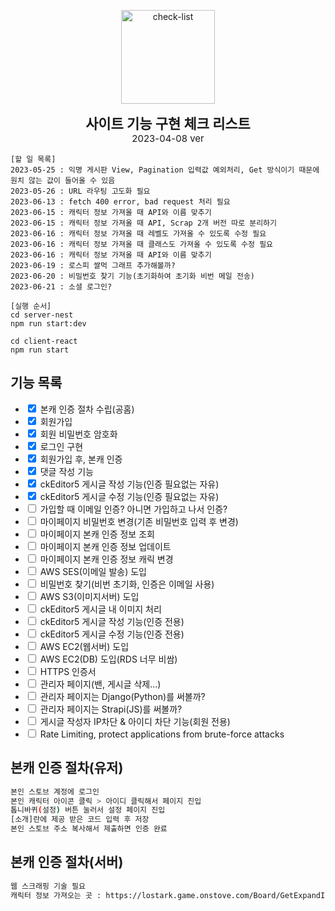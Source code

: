 <p align="center">
	<img src="https://cdn-icons-png.flaticon.com/512/1211/1211612.png" width="150" alt="check-list" />
</p>

<p align="center">
	<b style="font-size: 22px">사이트 기능 구현 체크 리스트</b>
	<br>
	<span style="font-size: 15px">2023-04-08 ver</span>
</p>

```
[할 일 목록]
2023-05-25 : 익명 게시판 View, Pagination 입력값 예외처리, Get 방식이기 때문에 원치 않는 값이 들어올 수 있음
2023-05-26 : URL 라우팅 고도화 필요
2023-06-13 : fetch 400 error, bad request 처리 필요
2023-06-15 : 캐릭터 정보 가져올 때 API와 이름 맞추기
2023-06-15 : 캐릭터 정보 가져올 때 API, Scrap 2개 버전 따로 분리하기
2023-06-16 : 캐릭터 정보 가져올 때 레벨도 가져올 수 있도록 수정 필요
2023-06-16 : 캐릭터 정보 가져올 때 클래스도 가져올 수 있도록 수정 필요
2023-06-16 : 캐릭터 정보 가져올 때 API와 이름 맞추기
2023-06-19 : 로스피 쌀먹 그래프 추가해볼까?
2023-06-20 : 비밀번호 찾기 기능(초기화하여 초기화 비번 메일 전송)
2023-06-21 : 소셜 로그인?
```

```
[실행 순서]
cd server-nest
npm run start:dev

cd client-react
npm run start
```

## 기능 목록
- <input type='checkbox' checked> 본캐 인증 절차 수립(공홈)
- <input type='checkbox' checked> 회원가입
- <input type='checkbox' checked> 회원 비밀번호 암호화
- <input type='checkbox' checked> 로그인 구현
- <input type='checkbox' checked> 회원가입 후, 본캐 인증
- <input type='checkbox' checked> 댓글 작성 기능
- <input type='checkbox' checked> ckEditor5 게시글 작성 기능(인증 필요없는 자유)
- <input type='checkbox' checked> ckEditor5 게시글 수정 기능(인증 필요없는 자유)
- <input type='checkbox'> 가입할 때 이메일 인증? 아니면 가입하고 나서 인증?
- <input type='checkbox'> 마이페이지 비밀번호 변경(기존 비밀번호 입력 후 변경)
- <input type='checkbox'> 마이페이지 본캐 인증 정보 조회
- <input type='checkbox'> 마이페이지 본캐 인증 정보 업데이트
- <input type='checkbox'> 마이페이지 본캐 인증 정보 캐릭 변경
- <input type='checkbox'> AWS SES(이메일 발송) 도입
- <input type='checkbox'> 비밀번호 찾기(비번 초기화, 인증은 이메일 사용)
- <input type='checkbox'> AWS S3(이미지서버) 도입
- <input type='checkbox'> ckEditor5 게시글 내 이미지 처리
- <input type='checkbox'> ckEditor5 게시글 작성 기능(인증 전용)
- <input type='checkbox'> ckEditor5 게시글 수정 기능(인증 전용)
- <input type='checkbox'> AWS EC2(웹서버) 도입
- <input type='checkbox'> AWS EC2(DB) 도입(RDS 너무 비쌈)
- <input type='checkbox'> HTTPS 인증서
- <input type='checkbox'> 관리자 페이지(밴, 게시글 삭제...)
- <input type='checkbox'> 관리자 페이지는 Django(Python)를 써볼까?
- <input type='checkbox'> 관리자 페이지는 Strapi(JS)를 써볼까?
- <input type='checkbox'> 게시글 작성자 IP차단 & 아이디 차단 기능(회원 전용)
- <input type='checkbox'> Rate Limiting, protect applications from brute-force attacks

## 본캐 인증 절차(유저)
```bash
본인 스토브 계정에 로그인
본인 캐릭터 아이콘 클릭 > 아이디 클릭해서 페이지 진입
톱니바퀴(설정) 버튼 눌러서 설정 페이지 진입
[소개]란에 제공 받은 코드 입력 후 저장
본인 스토브 주소 복사해서 제출하면 인증 완료
```
## 본캐 인증 절차(서버)
```bash
웹 스크래핑 기술 필요
캐릭터 정보 가져오는 곳 : https://lostark.game.onstove.com/Board/GetExpandInfo?memberNo=12345678
```